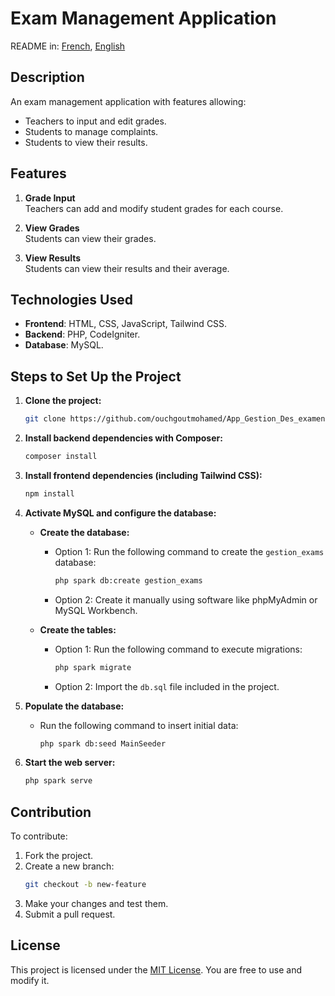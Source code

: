 # Exam Management Application

README in: [French](README-FR.md), [English](README.md)

## Description
An exam management application with features allowing:
- Teachers to input and edit grades.
- Students to manage complaints.
- Students to view their results.

## Features
1. **Grade Input**  
   Teachers can add and modify student grades for each course.
   
2. **View Grades**  
   Students can view their grades.

3. **View Results**  
   Students can view their results and their average.

## Technologies Used
- **Frontend**: HTML, CSS, JavaScript, Tailwind CSS.
- **Backend**: PHP, CodeIgniter.
- **Database**: MySQL.

## Steps to Set Up the Project

1. **Clone the project:**
   ```bash
   git clone https://github.com/ouchgoutmohamed/App_Gestion_Des_examens.git
   ```

2. **Install backend dependencies with Composer:**
   ```bash
   composer install
   ```

3. **Install frontend dependencies (including Tailwind CSS):**
   ```bash
   npm install
   ```

4. **Activate MySQL and configure the database:**

   - **Create the database:**
     - Option 1: Run the following command to create the `gestion_exams` database:
       ```bash
       php spark db:create gestion_exams
       ```
     - Option 2: Create it manually using software like phpMyAdmin or MySQL Workbench.

   - **Create the tables:**
     - Option 1: Run the following command to execute migrations:
       ```bash
       php spark migrate
       ```
     - Option 2: Import the `db.sql` file included in the project.

5. **Populate the database:**
   - Run the following command to insert initial data:
     ```bash
     php spark db:seed MainSeeder
     ```

6. **Start the web server:**
   ```bash
   php spark serve
   ```

## Contribution
To contribute:
1. Fork the project.
2. Create a new branch:
   ```bash
   git checkout -b new-feature
   ```
3. Make your changes and test them.
4. Submit a pull request.

## License
This project is licensed under the [MIT License](https://opensource.org/licenses/MIT). You are free to use and modify it.
